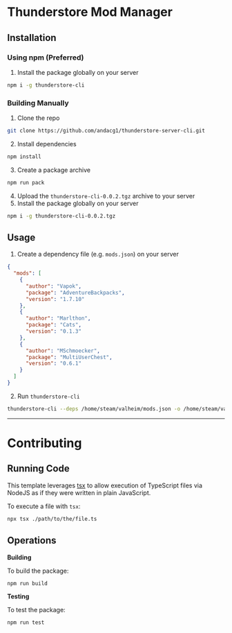 # Thunderstore Mod Manager

## Installation
### Using npm (Preferred)
1. Install the package globally on your server
```bash
npm i -g thunderstore-cli 
```

### Building Manually
1. Clone the repo
```bash
git clone https://github.com/andacg1/thunderstore-server-cli.git
```

2. Install dependencies
```bash
npm install
```

3. Create a package archive
```bash
npm run pack
```

4. Upload the `thunderstore-cli-0.0.2.tgz` archive to your server
5. Install the package globally on your server
```bash
npm i -g thunderstore-cli-0.0.2.tgz
```


## Usage
1. Create a dependency file (e.g. `mods.json`) on your server
```json
{
  "mods": [
    {
      "author": "Vapok",
      "package": "AdventureBackpacks",
      "version": "1.7.10"
    },
    {
      "author": "Marlthon",
      "package": "Cats",
      "version": "0.1.3"
    },
    {
      "author": "MSchmoecker",
      "package": "MultiUserChest",
      "version": "0.6.1"
    }
  ]
}
```
2. Run `thunderstore-cli`
```bash
thunderstore-cli --deps /home/steam/valheim/mods.json -o /home/steam/valheim/BepInEx/plugins
```

---

# Contributing
## Running Code

This template leverages [tsx](https://tsx.is) to allow execution of TypeScript files via NodeJS as if they were written in plain JavaScript.

To execute a file with `tsx`:

```sh
npx tsx ./path/to/the/file.ts
```

## Operations

**Building**

To build the package:

```sh
npm run build
```

**Testing**

To test the package:

```sh
npm run test
```

